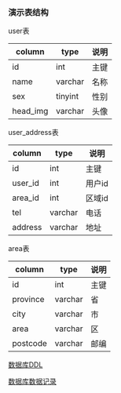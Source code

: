 ### 演示表结构

user表

|column|type|说明|
|---|---|---|
|id|int|主键|
|name|varchar|名称|
|sex|tinyint|性别|
|head_img|varchar|头像|

user_address表

|column|type|说明|
|---|---|---|
|id|int|主键|
|user_id|int|用户id|
|area_id|int|区域id|
|tel|varchar|电话|
|address|varchar|地址|

area表

|column|type|说明|
|---|---|---|
|id|int|主键|
|province|varchar|省|
|city|varchar|市|
|area|varchar|区|
|postcode|varchar|邮编|

[数据库DDL](https://gitee.com/best_handsome/mybatis-plus-join-demo/blob/master/join-demo/src/main/resources/db/schema.sql)

[数据库数据记录](https://gitee.com/best_handsome/mybatis-plus-join-demo/blob/master/join-demo/src/main/resources/db/data.sql)